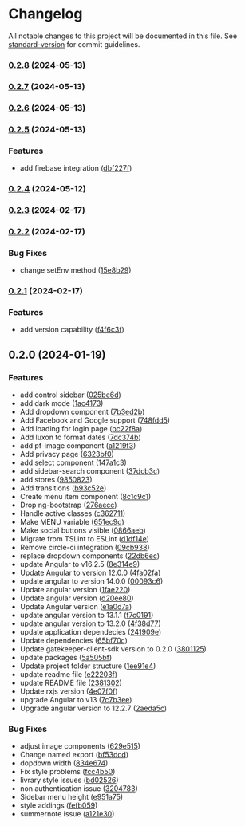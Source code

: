 # Changelog

All notable changes to this project will be documented in this file. See [standard-version](https://github.com/conventional-changelog/standard-version) for commit guidelines.

### [0.2.8](https://github.com/erdkse/adminlte-3-angular/compare/v0.2.7...v0.2.8) (2024-05-13)

### [0.2.7](https://github.com/erdkse/adminlte-3-angular/compare/v0.2.6...v0.2.7) (2024-05-13)

### [0.2.6](https://github.com/erdkse/adminlte-3-angular/compare/v0.2.5...v0.2.6) (2024-05-13)

### [0.2.5](https://github.com/erdkse/adminlte-3-angular/compare/v0.2.4...v0.2.5) (2024-05-13)


### Features

* add firebase integration ([dbf227f](https://github.com/erdkse/adminlte-3-angular/commit/dbf227fd5c8939c064f06b88ce3c3dde1f4f994b))

### [0.2.4](https://github.com/erdkse/adminlte-3-angular/compare/v0.2.3...v0.2.4) (2024-05-12)

### [0.2.3](https://github.com/erdkse/adminlte-3-angular/compare/v0.2.2...v0.2.3) (2024-02-17)

### [0.2.2](https://github.com/erdkse/adminlte-3-angular/compare/v0.2.1...v0.2.2) (2024-02-17)


### Bug Fixes

* change setEnv method ([15e8b29](https://github.com/erdkse/adminlte-3-angular/commit/15e8b29de769ac2a759761c54fb9d04c239db8fd))

### [0.2.1](https://github.com/erdkse/adminlte-3-angular/compare/v0.2.0...v0.2.1) (2024-02-17)


### Features

* add version capability ([f4f6c3f](https://github.com/erdkse/adminlte-3-angular/commit/f4f6c3f7655fdd49eaa18b8a6019c3e6207171fe))

## 0.2.0 (2024-01-19)


### Features

* add control sidebar ([025be6d](https://github.com/erdkse/adminlte-3-angular/commit/025be6d353cd028c88b2cbd85c7b2f1331ccc202))
* add dark mode ([1ac4173](https://github.com/erdkse/adminlte-3-angular/commit/1ac4173fb5876317f1b5e6a984c51afbbb99d9b9))
* Add dropdown component ([7b3ed2b](https://github.com/erdkse/adminlte-3-angular/commit/7b3ed2b73497e38c408158d5051beb801a217188))
* Add Facebook and Google support ([748fdd5](https://github.com/erdkse/adminlte-3-angular/commit/748fdd5602449059c6e89794122e5f9b570da164))
* Add loading for login page ([bc22f8a](https://github.com/erdkse/adminlte-3-angular/commit/bc22f8a3637fc89b78c298fb90f4d664b95f08a1))
* Add luxon to format dates ([7dc374b](https://github.com/erdkse/adminlte-3-angular/commit/7dc374b9bb40b3ff824e17f4652a31c95e76318f))
* add pf-image component ([a1219f3](https://github.com/erdkse/adminlte-3-angular/commit/a1219f398c2950fec5c2306e6027a5a30b213599))
* Add privacy page ([6323bf0](https://github.com/erdkse/adminlte-3-angular/commit/6323bf094a88fdcb17cb7a41dd78255bcc3a1f6a))
* add select component ([147a1c3](https://github.com/erdkse/adminlte-3-angular/commit/147a1c35fb43a1f59db71574f3dc2f10879ab97a))
* add sidebar-search component ([37dcb3c](https://github.com/erdkse/adminlte-3-angular/commit/37dcb3c924e4881b7d152e3dabe9ffe1a12be4a5))
* add stores ([9850823](https://github.com/erdkse/adminlte-3-angular/commit/985082331d3eeca1c881cdf26fb20fd20a6ce8db))
* Add transitions ([b93c52e](https://github.com/erdkse/adminlte-3-angular/commit/b93c52e9de0f0e18b5bbb88f5a5b9aa19302335b))
* Create menu item component ([8c1c9c1](https://github.com/erdkse/adminlte-3-angular/commit/8c1c9c1be82e4f02428f4e82e32a19b9a90f8efe))
* Drop ng-bootstrap ([276aecc](https://github.com/erdkse/adminlte-3-angular/commit/276aecc83379c5d8bfd993f774ec7eada3dd19d9))
* Handle active classes ([c362711](https://github.com/erdkse/adminlte-3-angular/commit/c36271151a3aebc3515389b5683e5a971e6dc7bd))
* Make MENU variable ([651ec9d](https://github.com/erdkse/adminlte-3-angular/commit/651ec9dde69b7ca3ddfae7ce26f73e1b7eb35d46))
* Make social buttons visible ([0866aeb](https://github.com/erdkse/adminlte-3-angular/commit/0866aeb1055010b73288105797a1f6f7887ff46f))
* Migrate from TSLint to ESLint ([d1df14e](https://github.com/erdkse/adminlte-3-angular/commit/d1df14ed8fb63c999a1b5edac48c9cbd380b8a11))
* Remove circle-ci integration ([09cb938](https://github.com/erdkse/adminlte-3-angular/commit/09cb938e7fad80bbd7d1446c057116cffe55127c))
* replace dropdown components ([22db6ec](https://github.com/erdkse/adminlte-3-angular/commit/22db6ec19f72d85c6ce9413baa0cf49d099663f7))
* update Angular to v16.2.5 ([8e314e9](https://github.com/erdkse/adminlte-3-angular/commit/8e314e9d4b3637d6d11d1e05d86723b8a59b9108))
* Update Angular to version 12.0.0 ([4fa02fa](https://github.com/erdkse/adminlte-3-angular/commit/4fa02fa100ed6b144c8b4145383d5de9af3fb2c4))
* update angular to version 14.0.0 ([00093c6](https://github.com/erdkse/adminlte-3-angular/commit/00093c695353943aedd38e96e977afa10571ca4d))
* Update angular version ([1fae220](https://github.com/erdkse/adminlte-3-angular/commit/1fae22008fcd6d098baaf54d2c223f365269482c))
* Update angular version ([d20ee80](https://github.com/erdkse/adminlte-3-angular/commit/d20ee8041e2280dc651b13ea952becfb4f100f66))
* Update Angular version ([e1a0d7a](https://github.com/erdkse/adminlte-3-angular/commit/e1a0d7ace2f26fd2d7947f467631f6a2fd499188))
* update angular version to 13.1.1 ([f7c0191](https://github.com/erdkse/adminlte-3-angular/commit/f7c019178928ad310feceba59b7f2ca6247e9b36))
* update angular version to 13.2.0 ([4f38d77](https://github.com/erdkse/adminlte-3-angular/commit/4f38d77b9b131e06331bfa2db1eb88b43388c28d))
* update application dependecies ([241909e](https://github.com/erdkse/adminlte-3-angular/commit/241909eed11b4b5beacfb08fa16a9dae2f53b266))
* Update dependencies ([65bf70c](https://github.com/erdkse/adminlte-3-angular/commit/65bf70c910230285a9862759edb1b16344ee2037))
* Update gatekeeper-client-sdk version to 0.2.0 ([3801125](https://github.com/erdkse/adminlte-3-angular/commit/3801125df1fc81ddf69203a82a12a12461e36ec5))
* update packages ([5a505bf](https://github.com/erdkse/adminlte-3-angular/commit/5a505bf0e2210a4e7c4755b5b457a14caaf122a2))
* Update project folder structure ([1ee91e4](https://github.com/erdkse/adminlte-3-angular/commit/1ee91e45dab0aafa488a3b9926141f63398246d6))
* update readme file ([e22203f](https://github.com/erdkse/adminlte-3-angular/commit/e22203f53ae2e2d7aad86c0b8772ab27db532869))
* update README file ([2381302](https://github.com/erdkse/adminlte-3-angular/commit/2381302ffa484d8fe60800907d3dadcce0074476))
* Update rxjs version ([4e07f0f](https://github.com/erdkse/adminlte-3-angular/commit/4e07f0f83ffe5dc76262f62d2c2896e8ce13e4a8))
* upgrade Angular to v13 ([7c7b3ee](https://github.com/erdkse/adminlte-3-angular/commit/7c7b3eea5a639ae7ae0776c72b5f5183316e4b43))
* Upgrade angular version to 12.2.7 ([2aeda5c](https://github.com/erdkse/adminlte-3-angular/commit/2aeda5c07a511bd6ba4a1ba0cb5bb90337923063))


### Bug Fixes

* adjust image components ([629e515](https://github.com/erdkse/adminlte-3-angular/commit/629e5151b4579b52a43b71ea282d3e961ffc4b32))
* Change named export ([bf53dcd](https://github.com/erdkse/adminlte-3-angular/commit/bf53dcd4ec2ceb16436a4eae18a94a9c3ec9e919))
* dopdown width ([834e674](https://github.com/erdkse/adminlte-3-angular/commit/834e674b794463a959790a3b564afd5c673687f3))
* Fix style problems ([fcc4b50](https://github.com/erdkse/adminlte-3-angular/commit/fcc4b500c6bb71255c02f2883b7589915b3dec5c))
* livrary style issues ([bd02526](https://github.com/erdkse/adminlte-3-angular/commit/bd02526f5671a940b6422df934d7888f7307826c))
* non authentication issue ([3204783](https://github.com/erdkse/adminlte-3-angular/commit/32047835ef3ec271ba29db7ea08dff012014b616))
* Sidebar menu height ([e951a75](https://github.com/erdkse/adminlte-3-angular/commit/e951a7589fc543876f451143f71e1ab6358ed9ee))
* style addings ([fefb059](https://github.com/erdkse/adminlte-3-angular/commit/fefb05906a9ef566608b60416d17ae01be6d0272))
* summernote issue ([a121e30](https://github.com/erdkse/adminlte-3-angular/commit/a121e3066aa0a5ee7e2f607f960859a439e97b21))
